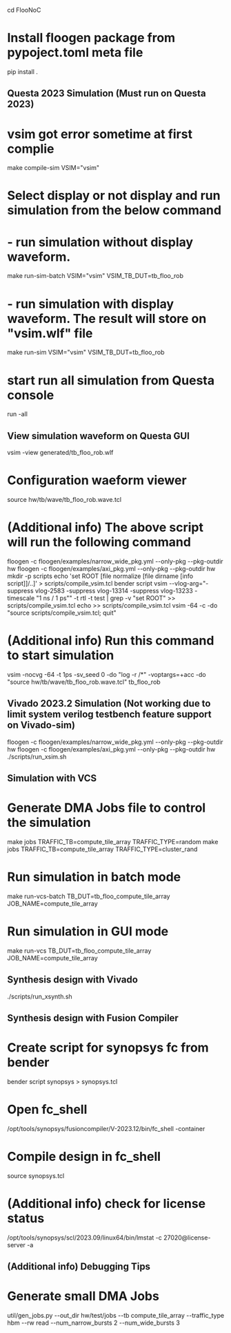 
cd FlooNoC

# Install floogen package from pypoject.toml meta file
pip install .

## Questa 2023 Simulation (Must run on Questa 2023)
# vsim got error sometime at first complie
make compile-sim VSIM="vsim"
# Select display or not display and run simulation from the below command
# - run simulation without display waveform. 
make run-sim-batch VSIM="vsim" VSIM_TB_DUT=tb_floo_rob
# - run simulation with display waveform. The result will store on "vsim.wlf" file
make run-sim VSIM="vsim" VSIM_TB_DUT=tb_floo_rob
# start run all simulation from Questa console
run -all

## View simulation waveform on Questa GUI
vsim -view generated/tb_floo_rob.wlf
# Configuration waeform viewer
source hw/tb/wave/tb_floo_rob.wave.tcl

# (Additional info) The above script will run the following command
floogen -c floogen/examples/narrow_wide_pkg.yml --only-pkg --pkg-outdir hw 
floogen -c floogen/examples/axi_pkg.yml --only-pkg --pkg-outdir hw 
mkdir -p scripts
echo 'set ROOT [file normalize [file dirname [info script]]/..]' > scripts/compile_vsim.tcl
bender script vsim --vlog-arg="-suppress vlog-2583 -suppress vlog-13314 -suppress vlog-13233 -timescale \"1 ns / 1 ps\"" -t rtl -t test | grep -v "set ROOT" >> scripts/compile_vsim.tcl
echo >> scripts/compile_vsim.tcl
vsim -64 -c -do "source scripts/compile_vsim.tcl; quit"
# (Additional info) Run this command to start simulation
vsim -nocvg -64 -t 1ps -sv_seed 0 -do "log -r /*" -voptargs=+acc -do "source hw/tb/wave/tb_floo_rob.wave.tcl" tb_floo_rob

## Vivado 2023.2 Simulation (Not working due to limit system verilog testbench feature support on Vivado-sim)
floogen -c floogen/examples/narrow_wide_pkg.yml --only-pkg --pkg-outdir hw 
floogen -c floogen/examples/axi_pkg.yml --only-pkg --pkg-outdir hw 
./scripts/run_xsim.sh

## Simulation with VCS
# Generate DMA Jobs file to control the simulation
make jobs TRAFFIC_TB=compute_tile_array TRAFFIC_TYPE=random
make jobs TRAFFIC_TB=compute_tile_array TRAFFIC_TYPE=cluster_rand

# Run simulation in batch mode
make run-vcs-batch TB_DUT=tb_floo_compute_tile_array JOB_NAME=compute_tile_array
# Run simulation in GUI mode
make run-vcs TB_DUT=tb_floo_compute_tile_array JOB_NAME=compute_tile_array

## Synthesis design with Vivado
./scripts/run_xsynth.sh

## Synthesis design with Fusion Compiler
# Create script for synopsys fc from bender
bender script synopsys > synopsys.tcl
# Open fc_shell
/opt/tools/synopsys/fusioncompiler/V-2023.12/bin/fc_shell -container
# Compile design in fc_shell
source synopsys.tcl

# (Additional info) check for license status
/opt/tools/synopsys/scl/2023.09/linux64/bin/lmstat -c 27020@license-server -a


## (Additional info) Debugging Tips
# Generate small DMA Jobs
util/gen_jobs.py --out_dir hw/test/jobs --tb compute_tile_array --traffic_type hbm --rw read --num_narrow_bursts 2 --num_wide_bursts 3